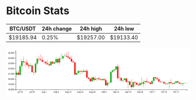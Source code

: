 # Bitcoin Stats

BTC/USDT|24h change|24h high|24h low|
|---|---|---|---|
|$19185.94|0.25%|$19257.00|$19133.40|

<img src="./chart.svg">
